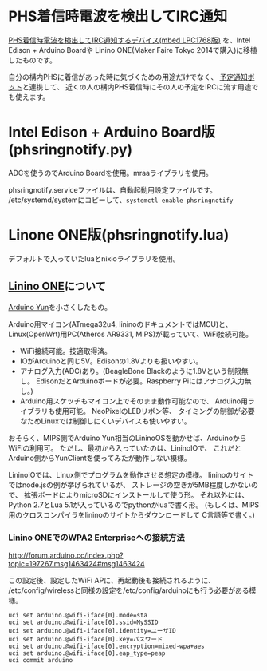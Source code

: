# PHS着信時電波を検出してIRC通知
[PHS着信時電波を検出してIRC通知するデバイス(mbed LPC1768版)](http://developer.mbed.org/users/deton/code/PhsRingNotify/)
を、Intel Edison + Arduino Boardや
Linino ONE(Maker Faire Tokyo 2014で購入)に移植したものです。

自分の構内PHSに着信があった時に気づくための用途だけでなく、
[予定通知ボット](https://github.com/deton/ExchangeAppointmentBot)と連携して、
近くの人の構内PHS着信時にその人の予定をIRCに流す用途でも使えます。

# Intel Edison + Arduino Board版(phsringnotify.py)
ADCを使うのでArduino Boardを使用。mraaライブラリを使用。

phsringnotify.serviceファイルは、自動起動用設定ファイルです。
/etc/systemd/systemにコピーして、`systemctl enable phsringnotify`

# Linone ONE版(phsringnotify.lua)
デフォルトで入っていたluaとnixioライブラリを使用。

## [Linino ONE](http://www.linino.org/modules/linino-one/)について
[Arduino Yun](http://arduino.cc/en/Guide/ArduinoYun)を小さくしたもの。

Arduino用マイコン(ATmega32u4, lininoのドキュメントではMCU)と、
Linux(OpenWrt)用PC(Atheros AR9331, MIPS)が載っていて、WiFi接続可能。

+ WiFi接続可能。技適取得済。
+ IOがArduinoと同じ5V。Edisonの1.8Vよりも扱いやすい。
+ アナログ入力(ADC)あり。(BeagleBone Blackのように1.8Vという制限無し。
  EdisonだとArduinoボードが必要。Raspberry Piにはアナログ入力無し。)
+ Arduino用スケッチもマイコン上でそのまま動作可能なので、
  Arduino用ライブラリも使用可能。
  NeoPixelのLEDリボン等、
  タイミングの制御が必要なためLinuxでは制御しにくいデバイスも使いやすい。

おそらく、MIPS側でArduino Yun相当のLininoOSを動かせば、ArduinoからWiFiの利用可。
ただし、最初から入っていたのは、LininoIOで、
これだとArduino側からYunClientを使ってみたが動作しない模様。

LininoIOでは、Linux側でプログラムを動作させる想定の模様。
lininoのサイトではnode.jsの例が挙げられているが、
ストレージの空きが5MB程度しかないので、
拡張ボードによりmicroSDにインストールして使う形。
それ以外には、Python 2.7とLua 5.1が入っているのでpythonかluaで書く形。
(もしくは、MIPS用のクロスコンパイラをlininoのサイトからダウンロードして
C言語等で書く。)

### Linino ONEでのWPA2 Enterpriseへの接続方法
http://forum.arduino.cc/index.php?topic=197267.msg1463424#msg1463424

この設定後、設定したWiFi APに、再起動後も接続されるように、
/etc/config/wirelessと同様の設定を/etc/config/arduinoにも行う必要がある模様。

```
uci set arduino.@wifi-iface[0].mode=sta
uci set arduino.@wifi-iface[0].ssid=MySSID
uci set arduino.@wifi-iface[0].identity=ユーザID
uci set arduino.@wifi-iface[0].key=パスワード
uci set arduino.@wifi-iface[0].encryption=mixed-wpa+aes
uci set arduino.@wifi-iface[0].eap_type=peap
uci commit arduino
```
